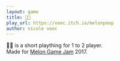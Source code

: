 ```yaml
---
layout: game
title: 🍉💩
play_url: https://voec.itch.io/melonpoop
author: nicole voec
---
```


🍉💩 is a short plaything for 1 to 2 player.  
Made for [Melon Game Jam](https://itch.io/jam/melon-game-jam) 2017.